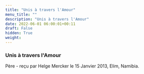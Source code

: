 ```yaml
---
title: "Unis à travers l'Amour"
menu_title: ""
description: "Unis à travers l'Amour"
date: 2022-06-01 06:00:01+00:11
draft: False
hidden: True
weight:
---
```

### Unis à travers l'Amour

Père - reçu par Helge Mercker le 15 Janvier 2013, Elim, Namibia.



